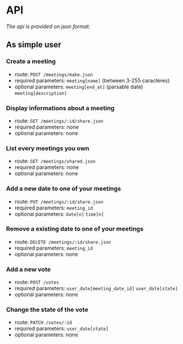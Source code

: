 # API

*The api is provided on json format.*

## As simple user

### Create a meeting
- route: ``POST /meetings/make.json``
- required parameters: ``meeting[name]`` (between 3-255 caractères)
- optional parameters: ``meeting[end_at]`` (parsable date) ``meeting[description]``

### Display informations about a meeting
- route: ``GET /meetings/:id/share.json``
- required parameters: none
- optional parameters: none

### List every meetings you own
- route: ``GET /meetings/shared.json``
- required parameters: none
- optional parameters: none

### Add a new date to one of your meetings
- route: ``PUT /meetings/:id/share.json``
- required parameters: ``meeting_id``
- optional parameters:  ``date[n]`` ``time[n]``

### Remove a existing date to one of your meetings
- route: ``DELETE /meetings/:id/share.json``
- required parameters: ``meeting_id``
- optional parameters:  none

### Add a new vote
- route: ``POST /votes``
- required parameters: ``user_date[meeting_date_id]`` ``user_date[state]``
- optional parameters:  none

### Change the state of the vote
- route: ``PATCH /votes/:id``
- required parameters: ``user_date[state]``
- optional parameters:  none
